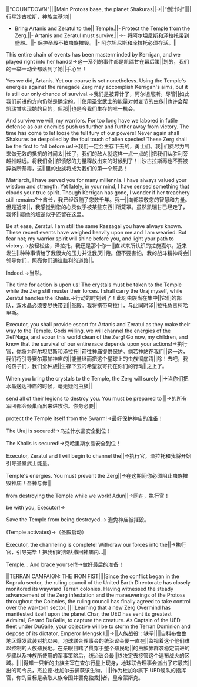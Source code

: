 ||"COUNTDOWN"||||Main Protoss base, the planet Shakuras||->||“倒计时”||||行星沙古拉斯，神族主基地||

- Bring Artanis and Zeratul to the||  Temple.||- Protect the Temple from the Zerg.||- Artanis and Zeratul must survive.||->- 将阿尔坦尼斯和泽拉托带到盛殿。||- 保护圣殿不被虫族摧毁。||- 阿尔坦尼斯和泽拉托必须存活。||

This entire chain of events has been masterminded by Kerrigan, and we played right into her hands!->这一系列的事件都是凯瑞甘在幕后策||划的，我们的一举一动全都落到了她||手心里！

Yes we did, Artanis. Yet our course is set nonetheless. Using the Temple's energies against the renegade Zerg may accomplish Kerrigan's aims, but it is still our only chance of survival.->我们是被算计了，阿尔坦尼斯。尽管||如此我们前进的方向仍然是确定的。||使用圣堂武士的能量对付变节的虫族||也许会帮凯瑞甘实现她的目的，但那||也是令我们生存的唯一机会。

And survive we will, my warriors. For too long have we labored in futile defense as our enemies push us further and further away from victory. The time has come to let loose the full fury of our powers! Never again shall Shakuras be despoiled by the foul touch of alien species! These Zerg shall be the first to fall before us!->我们一定会生存下去的，勇士们。我||们费尽力气来做无效的抵抗的时间太||长了，我们的敌人就这样一点一点的||把我们从胜利旁越推越远。将我们全||部愤怒的力量释放出来的时候到了！||沙古拉斯再也不要被异类所荼毒，这||里的虫族将成为我们的第一个祭品！

Matriarch, I have served you for many millennia. I have always valued your wisdom and strength. Yet lately, in your mind, I have sensed something that clouds your true spirit. Though Kerrigan has gone, I wonder if her treachery still remains?->酋长，我已经跟随了您数千年。我一||向都崇敬您的智慧和力量。但是近来||，我感觉到您的心灵似乎被某些东西||所笼罩。虽然凯瑞甘已经走了，我怀||疑她的叛逆似乎还留在这里。

Be at ease, Zeratul. I am still the same Raszagal you have always known. These recent events have weighed heavily upon me and I am wearied. But fear not; my warrior spirit will shine before you, and light your path to victory.->放轻松些，泽拉托。我还是那个你一||直以来所认识的拉施嘉尔。近来发生||种种事情给了我很大的压力并让我厌||倦。但不要害怕，我的战斗精神将会||领导你们，照亮你们通往胜利的道路||。

Indeed.->当然。

The time for action is upon us! The crystals must be taken to the Temple while the Zerg still muster their forces. I shall carry the Uraj myself, while Zeratul handles the Khalis.->行动的时刻到了！此刻虫族尚在集中||它们的部队，双水晶必须要尽快带到||圣殿。我将携带乌拉什，与此同时泽||拉托负责柯哈里斯。

Executor, you shall provide escort for Artanis and Zeratul as they make their way to the Temple. Gods willing, we will channel the energies of the Xel'Naga, and scour this world clean of the Zerg! Go now, my children, and know that the survival of our entire race depends upon your actions!->执行官，你将为阿尔坦尼斯和泽拉托||前往神庙提供保护。倘若神站在我们||这一边，我们将引导赛尔那加神庙的||能量继而把这个星球上的虫族彻底清||除！去吧，我的孩子们，我们全种族||生存下去的希望就寄托在你们的行动||之上了。

When you bring the crystals to the Temple, the Zerg will surely ||->当你们把水晶送达神庙的时候，毫无疑问虫族||

send all of their legions to destroy you. You must be prepared to ||->的所有军团都会倾巢而出来进攻你。你务必要||

protect the Temple itself from the Swarm!->最好保护神庙的准备！

The Uraj is secured!->乌拉什水晶安全到位！

The Khalis is secured!->克哈里斯水晶安全到位！

Executor, Zeratul and I will begin to channel the||->执行官，泽拉托和我将开始引导圣堂武士能量。

Temple's energies. You must prevent the Zerg||->在这期间你必须阻止虫族摧毁神庙！吾神与你||

from destroying the Temple while we work! Adun||->同在，执行官！

be with you, Executor!-> 

 Save the Temple from being destroyed.-> 避免神庙被摧毁。

(Temple activates)->（圣殿启动）

Executor, the channeling is complete! Withdraw our forces into the||->执行官，引导完毕！把我们的部队撤回神庙内…||

Temple... And brace yourself!->做好最后的准备！

||TERRAN CAMPAIGN: THE IRON FIST||||Since the conflict began in the Koprulu sector, the ruling council of the United Earth Directorate has closely monitored its wayward Terran colonies. Having witnessed the steady advancement of the Zerg infestation and the maneuverings of the Protoss throughout the Colonies, the ruling council has finally agreed to take control over the war-torn sector. ||||Learning that a new Zerg Overmind has manifested itself upon the planet Char, the UED has sent its greatest Admiral, Gerard DuGalle, to capture the creature. As Captain of the UED fleet under DuGalle, your objective will be to storm the Terran Dominion and depose of its dictator, Emperor Mengsk I.||->||人族战役：铁拳||||自科布鲁鲁地区爆发武装对抗以来，地球联合理事会的统治议会便一直在||监视着这个他们难以控制的人族殖民地。在亲眼目睹了贯穿于整个殖民地||的虫族靠群袭稳定前进的步骤以及神族所使用的军事策略后，统治议会最||终决定去接管这个遍布战火的区域。||||得知一只新的虫族主宰在查尔行星上现身，地球联合理事会派出了它最杰||出的司令员，杰拉德·杜加尔去捕获该生物。||||作为杜加尔属下 UED舰队的指挥官，你的目标是袭取人族帝国并罢免独裁||者，皇帝蒙斯克。

